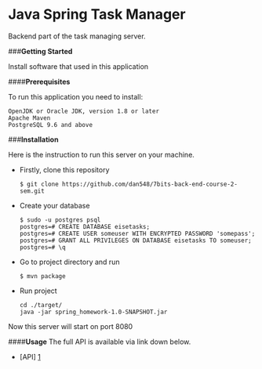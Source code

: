 # **Java Spring Task Manager**
Backend part of the task managing server.

###**Getting Started**

Install software that used in this application

####**Prerequisites**

To run this application you need to install:

    OpenJDK or Oracle JDK, version 1.8 or later
    Apache Maven
    PostgreSQL 9.6 and above


###**Installation**

Here is the instruction to run this server on your machine.

* Firstly, clone this repository

      $ git clone https://github.com/dan548/7bits-back-end-course-2-sem.git

* Create your database

      $ sudo -u postgres psql
      postgres=# CREATE DATABASE eisetasks;
      postgres=# CREATE USER someuser WITH ENCRYPTED PASSWORD 'somepass';
      postgres=# GRANT ALL PRIVILEGES ON DATABASE eisetasks TO someuser;
      postgres=# \q

* Go to project directory and run

      $ mvn package

* Run project

      cd ./target/
      java -jar spring_homework-1.0-SNAPSHOT.jar

Now this server will start on port 8080

####**Usage**
The full API is available via link down below.
* [API] [1]

[1]: https://app.swaggerhub.com/apis-docs/pawlaz/base-web-development-restfull-task-manager/6.0.0

